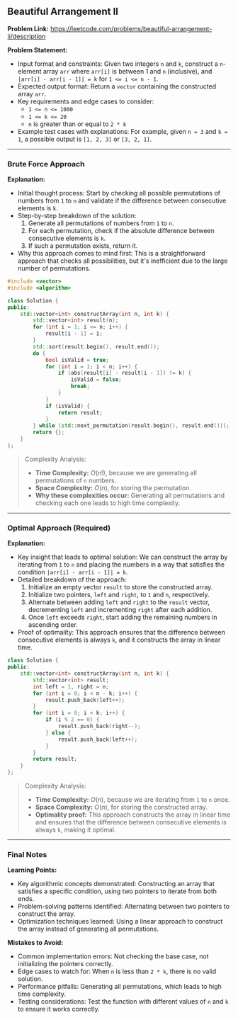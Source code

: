 ## Beautiful Arrangement II
**Problem Link:** https://leetcode.com/problems/beautiful-arrangement-ii/description

**Problem Statement:**
- Input format and constraints: Given two integers `n` and `k`, construct a `n`-element array `arr` where `arr[i]` is between 1 and `n` (inclusive), and `|arr[i] - arr[i - 1]| = k` for `1 <= i <= n - 1`.
- Expected output format: Return a `vector` containing the constructed array `arr`.
- Key requirements and edge cases to consider: 
  - `1 <= n <= 1000`
  - `1 <= k <= 20`
  - `n` is greater than or equal to `2 * k`
- Example test cases with explanations: For example, given `n = 3` and `k = 1`, a possible output is `[1, 2, 3]` or `[3, 2, 1]`.

---

### Brute Force Approach

**Explanation:**
- Initial thought process: Start by checking all possible permutations of numbers from `1` to `n` and validate if the difference between consecutive elements is `k`.
- Step-by-step breakdown of the solution: 
  1. Generate all permutations of numbers from `1` to `n`.
  2. For each permutation, check if the absolute difference between consecutive elements is `k`.
  3. If such a permutation exists, return it.
- Why this approach comes to mind first: This is a straightforward approach that checks all possibilities, but it's inefficient due to the large number of permutations.

```cpp
#include <vector>
#include <algorithm>

class Solution {
public:
    std::vector<int> constructArray(int n, int k) {
        std::vector<int> result(n);
        for (int i = 1; i <= n; i++) {
            result[i - 1] = i;
        }
        std::sort(result.begin(), result.end());
        do {
            bool isValid = true;
            for (int i = 1; i < n; i++) {
                if (abs(result[i] - result[i - 1]) != k) {
                    isValid = false;
                    break;
                }
            }
            if (isValid) {
                return result;
            }
        } while (std::next_permutation(result.begin(), result.end()));
        return {};
    }
};
```

> Complexity Analysis:
> - **Time Complexity:** $O(n!)$, because we are generating all permutations of `n` numbers.
> - **Space Complexity:** $O(n)$, for storing the permutation.
> - **Why these complexities occur:** Generating all permutations and checking each one leads to high time complexity.

---

### Optimal Approach (Required)

**Explanation:**
- Key insight that leads to optimal solution: We can construct the array by iterating from `1` to `n` and placing the numbers in a way that satisfies the condition `|arr[i] - arr[i - 1]| = k`.
- Detailed breakdown of the approach:
  1. Initialize an empty vector `result` to store the constructed array.
  2. Initialize two pointers, `left` and `right`, to `1` and `n`, respectively.
  3. Alternate between adding `left` and `right` to the `result` vector, decrementing `left` and incrementing `right` after each addition.
  4. Once `left` exceeds `right`, start adding the remaining numbers in ascending order.
- Proof of optimality: This approach ensures that the difference between consecutive elements is always `k`, and it constructs the array in linear time.

```cpp
class Solution {
public:
    std::vector<int> constructArray(int n, int k) {
        std::vector<int> result;
        int left = 1, right = n;
        for (int i = 0; i < n - k; i++) {
            result.push_back(left++);
        }
        for (int i = 0; i < k; i++) {
            if (i % 2 == 0) {
                result.push_back(right--);
            } else {
                result.push_back(left++);
            }
        }
        return result;
    }
};
```

> Complexity Analysis:
> - **Time Complexity:** $O(n)$, because we are iterating from `1` to `n` once.
> - **Space Complexity:** $O(n)$, for storing the constructed array.
> - **Optimality proof:** This approach constructs the array in linear time and ensures that the difference between consecutive elements is always `k`, making it optimal.

---

### Final Notes

**Learning Points:**
- Key algorithmic concepts demonstrated: Constructing an array that satisfies a specific condition, using two pointers to iterate from both ends.
- Problem-solving patterns identified: Alternating between two pointers to construct the array.
- Optimization techniques learned: Using a linear approach to construct the array instead of generating all permutations.

**Mistakes to Avoid:**
- Common implementation errors: Not checking the base case, not initializing the pointers correctly.
- Edge cases to watch for: When `n` is less than `2 * k`, there is no valid solution.
- Performance pitfalls: Generating all permutations, which leads to high time complexity.
- Testing considerations: Test the function with different values of `n` and `k` to ensure it works correctly.